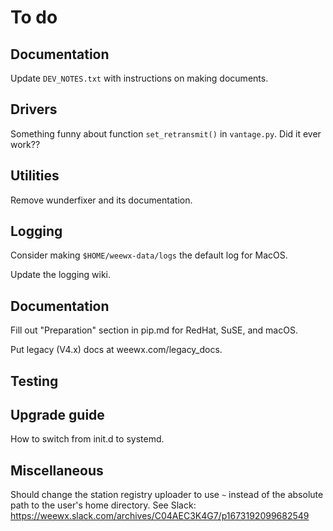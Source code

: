 # To do


## Documentation

Update `DEV_NOTES.txt` with instructions on making documents.


## Drivers

Something funny about function `set_retransmit()` in `vantage.py`.
Did it ever work??

## Utilities

Remove wunderfixer and its documentation.

## Logging

Consider making `$HOME/weewx-data/logs` the default log for MacOS.

Update the logging wiki.


## Documentation

Fill out "Preparation" section in pip.md for RedHat, SuSE, and macOS.

Put legacy (V4.x) docs at weewx.com/legacy_docs.



## Testing


## Upgrade guide

How to switch from init.d to systemd.


## Miscellaneous

Should change the station registry uploader to use `~` instead of the absolute path to the user's
home directory. See Slack: https://weewx.slack.com/archives/C04AEC3K4G7/p1673192099682549